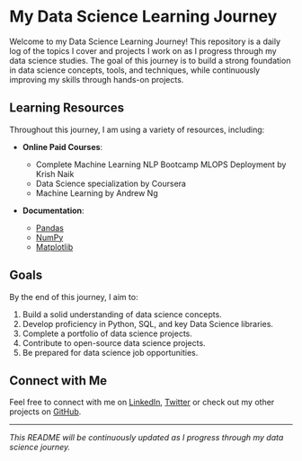 # My Data Science Learning Journey

Welcome to my Data Science Learning Journey! This repository is a daily log of the topics I cover and projects I work on as I progress through my data science studies. The goal of this journey is to build a strong foundation in data science concepts, tools, and techniques, while continuously improving my skills through hands-on projects.

<!--
## Progress Overview

Below is a chronological overview of my learning journey. Each topic is linked to detailed logs or related project work.

| Day | Topic Covered | Type |
|-----|---------------| -----|
| 030 | Web Scraping with BeautifulSoup | C |
| 039 | End-to-End ML Project with Linear Regression | P |
| 040 | Logistic Regression and Performance Metrics | N |
| 041 | Logistic Regression, OVR, and Hyperparameter Tuning | C |
| 042 | Randomized Search CV & Logistic Regression OVR | D |
| 052 | Decision Tree Classifier & Regressor – Introduction, Entropy, and Gini Impurity | C |
| 053 | Information Gain, Entropy vs Gini Impurity, and Decision Tree Splitting for Numerical Features | C|
| 054 |||
| 055 |||
| 056 |||
| 057 |||
| 068 |||
| 069 |||
| 070 |||
| 079 |||
| 081 | Gradient Boosting Regression ||
| 082 | Gradient Boosting Classification | |
| 083 | CO2 Emissions Prediction Project | P |
| 084 | Sklearn Diabetes Dataset | P |

| ... | ... | ... |

-->

## Learning Resources

Throughout this journey, I am using a variety of resources, including:

- **Online Paid Courses**: 
  - Complete Machine Learning NLP Bootcamp MLOPS Deployment by Krish Naik
  - Data Science specialization by Coursera
  - Machine Learning by Andrew Ng

- **Documentation**: 
  - [Pandas ](https://pandas.pydata.org/docs/)
  - [NumPy ](https://numpy.org/doc/)
  - [Matplotlib ](https://matplotlib.org/stable/index.html)
  
<!-- ## Projects

As part of my learning process, I am also working on practical projects, which will be shared in this repository. Each project will include a brief description, the data used, and the key learnings from the project.

- **Project 1: Exploratory Data Analysis**
  - Description: Analyzing a dataset to discover patterns, trends, and relationships.
  - Tools Used: Pandas, Matplotlib, Seaborn
- **Project 2: Predictive Modeling**
  - Description: Building a model to predict future outcomes based on historical data.
  - Tools Used: Scikit-Learn, XGBoost
-->  

## Goals

By the end of this journey, I aim to:

1. Build a solid understanding of data science concepts.
2. Develop proficiency in Python, SQL, and key Data Science libraries.
3. Complete a portfolio of data science projects.
4. Contribute to open-source data science projects.
5. Be prepared for data science job opportunities.

## Connect with Me

Feel free to connect with me on [LinkedIn](https://www.linkedin.com/in/shivam-u/), [Twitter](https://x.com/Shivam_Twtss) or check out my other projects on [GitHub](https://github.com/Shivam-Upa).

---

_This README will be continuously updated as I progress through my data science journey._


